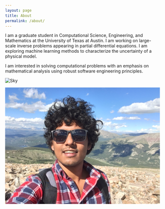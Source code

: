 ```yaml
---
layout: page
title: About
permalink: /about/
---
```


I am a graduate student in Computational Science, Engineering, and Mathematics at the University of Texas at Austin. I am working on large-scale inverse problems appearing in partial differential equations. I am exploring machine learning methods to characterize the uncertainty of a physical model.

I am interested in solving computational problems with an emphasis on mathematical analysis using robust software engineering principles. 

![Sky](/assets/images/sky.JPG)

![Me](/assets/images/me.JPG)

